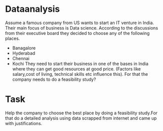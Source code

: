 # Dataanalysis
Assume a famous company from US wants to start an IT venture in India. Their main focus of business is Data science. According to the discussions from their executive board they decided to choose any of the following places.

- Banagalore
- Hyderabad
- Chennai
- Kochi
They need to start their business in one of the bases in India where they can get good resources at good price. (Factors like salary,cost of living, technical skills etc influence this). For that the company needs to do a feasibility study?
# Task
 Help the company to choose the best place by doing a feasibility study.For that do a detailed analysis using
data scrapped from internet and came up with justifications.
